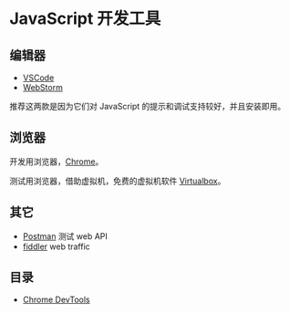 # JavaScript 开发工具

## 编辑器

- [VSCode](/software/vscode/index.md)
- [WebStorm](/software/webstorm/index.md)

推荐这两款是因为它们对 JavaScript 的提示和调试支持较好，并且安装即用。

## 浏览器

开发用浏览器，[Chrome](/software/chrome/index.md)。


测试用浏览器，借助虚拟机，免费的虚拟机软件 [Virtualbox](/software/virtualbox/index.md)。

## 其它

- [Postman](https://www.getpostman.com/postman) 测试 web API
- [fiddler](http://www.telerik.com/fiddler)  web traffic

## 目录

- [Chrome DevTools](chrome-devtools/index.md)
